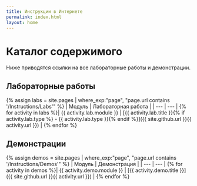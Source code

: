 ```yaml
---
title: Инструкции в Интернете
permalink: index.html
layout: home
---
```


# Каталог содержимого

Ниже приводятся ссылки на все лабораторные работы и демонстрации.

## Лабораторные работы

{% assign labs = site.pages | where_exp:"page", "page.url contains '/Instructions/Labs'" %}
| Модуль | Лабораторная работа |
| --- | --- | 
{% for activity in labs  %}| {{ activity.lab.module }} | [{{ activity.lab.title }}{% if activity.lab.type %} - {{ activity.lab.type }}{% endif %}]({{ site.github.url }}{{ activity.url }}) |
{% endfor %}

## Демонстрации

{% assign demos = site.pages | where_exp:"page", "page.url contains '/Instructions/Demos'" %}
| Модуль | Демонстрация |
| --- | --- | 
{% for activity in demos  %}| {{ activity.demo.module }} | [{{ activity.demo.title }}]({{ site.github.url }}{{ activity.url }}) |
{% endfor %}
